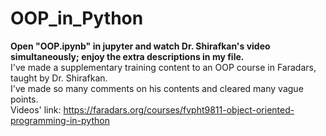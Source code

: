 # OOP_in_Python
<b>Open "OOP.ipynb" in jupyter and watch Dr. Shirafkan's video simultaneously; enjoy the extra descriptions in my file.</b><br>
I've made a supplementary training content to an OOP course in Faradars, taught by Dr. Shirafkan.<br>
I've made so many comments on his contents and cleared many vague points.<br>
Videos' link: https://faradars.org/courses/fvpht9811-object-oriented-programming-in-python
